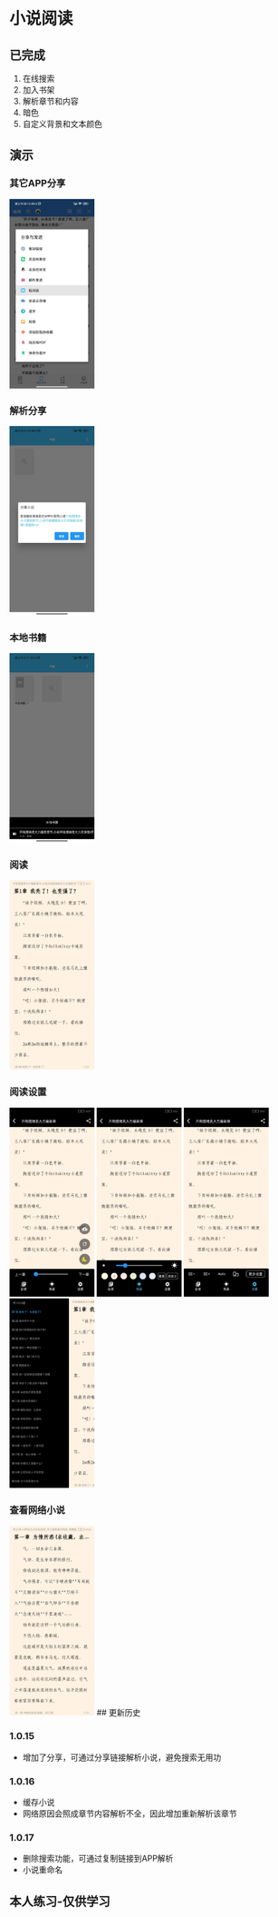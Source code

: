 # 小说阅读

## 已完成

1. 在线搜索
2. 加入书架
3. 解析章节和内容
4. 暗色
5. 自定义背景和文本颜色

## 演示

### 其它APP分享
<img src="https://github.com/woshilll/woshilll_files/blob/main/book_app/shared.jpg?raw=true" width="150" alt=""/>

### 解析分享

<img src="https://github.com/woshilll/woshilll_files/blob/main/book_app/parse_share.jpg?raw=true" width="150" alt=""/>

### 本地书籍

<img src="https://github.com/woshilll/woshilll_files/blob/main/book_app/local_book.jpg?raw=true" width="150" alt=""/>

### 阅读
<img src="https://github.com/woshilll/woshilll_files/blob/main/book_app/read.jpg?raw=true" width="150" alt=""/>

### 阅读设置

<img src="https://github.com/woshilll/woshilll_files/blob/main/book_app/read_setting.jpg?raw=true" width="150" alt=""/>
<img src="https://github.com/woshilll/woshilll_files/blob/main/book_app/read_setting_1.jpg?raw=true" width="150" alt=""/>
<img src="https://github.com/woshilll/woshilll_files/blob/main/book_app/read_setting_2.jpg?raw=true" width="150" alt=""/>
<img src="https://github.com/woshilll/woshilll_files/blob/main/book_app/read_menu.jpg?raw=true" width="150" alt=""/>


### 查看网络小说

<img src="https://github.com/woshilll/woshilll_files/blob/main/book_app/read_html_book.jpg?raw=true" width="150" alt=""/>
## 更新历史

### 1.0.15
- 增加了分享，可通过分享链接解析小说，避免搜索无用功

### 1.0.16
- 缓存小说
- 网络原因会照成章节内容解析不全，因此增加重新解析该章节

### 1.0.17
- 删除搜索功能，可通过复制链接到APP解析
- 小说重命名

## 本人练习-仅供学习
